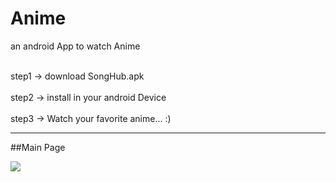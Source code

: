 # Anime
 an android App to watch Anime

<br>step1 -> download SongHub.apk <br/>
<br>step2 -> install in your android Device <br/>
<br>step3 -> Watch your favorite anime... :) <br/>

---

##Main Page

![](https://github.com/ShivanshSinghFrosty007/Anime/blob/main/image/main.jpegg)
